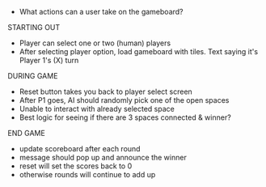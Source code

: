 - What actions can a user take on the gameboard?

STARTING OUT

- Player can select one or two (human) players
- After selecting player option, load gameboard with tiles. Text saying it's Player 1's (X) turn

DURING GAME

- Reset button takes you back to player select screen
- After P1 goes, AI should randomly pick one of the open spaces
- Unable to interact with already selected space
- Best logic for seeing if there are 3 spaces connected & winner?

END GAME

- update scoreboard after each round
- message should pop up and announce the winner
- reset will set the scores back to 0
- otherwise rounds will continue to add up
